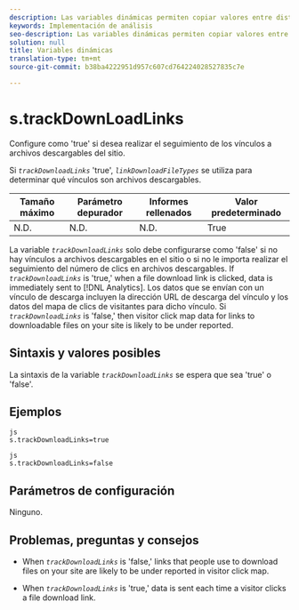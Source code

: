 ```yaml
---
description: Las variables dinámicas permiten copiar valores entre distintas variables sin necesidad de escribir varias veces los valores completos en las solicitudes de imagen del sitio.
keywords: Implementación de análisis
seo-description: Las variables dinámicas permiten copiar valores entre distintas variables sin necesidad de escribir varias veces los valores completos en las solicitudes de imagen del sitio.
solution: null
title: Variables dinámicas
translation-type: tm+mt
source-git-commit: b38ba4222951d957c607cd764224028527835c7e

---
```



# s.trackDownLoadLinks

Configure como 'true' si desea realizar el seguimiento de los vínculos a archivos descargables del sitio.

Si *`trackDownloadLinks`* 'true', *`linkDownloadFileTypes`* se utiliza para determinar qué vínculos son archivos descargables.

| Tamaño máximo | Parámetro depurador | Informes rellenados | Valor predeterminado |
|---|---|---|---|
| N.D. | N.D. | N.D. | True |

La variable *`trackDownloadLinks`* solo debe configurarse como 'false' si no hay vínculos a archivos descargables en el sitio o si no le importa realizar el seguimiento del número de clics en archivos descargables. If *`trackDownloadLinks`* is 'true,' when a file download link is clicked, data is immediately sent to [!DNL Analytics]. Los datos que se envían con un vínculo de descarga incluyen la dirección URL de descarga del vínculo y los datos del mapa de clics de visitantes para dicho vínculo. Si *`trackDownloadLinks`* is 'false,' then visitor click map data for links to downloadable files on your site is likely to be under reported.

## Sintaxis y valores posibles

La sintaxis de la variable *`trackDownloadLinks`* se espera que sea 'true' o 'false'.

## Ejemplos

```
js
s.trackDownloadLinks=true 
```

```
js
s.trackDownloadLinks=false
```

## Parámetros de configuración

Ninguno.

## Problemas, preguntas y consejos

* When *`trackDownloadLinks`* is 'false,' links that people use to download files on your site are likely to be under reported in visitor click map.

* When *`trackDownloadLinks`* is 'true,' data is sent each time a visitor clicks a file download link.